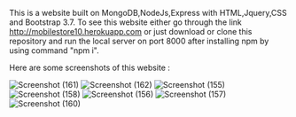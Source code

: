 This is a website built on MongoDB,NodeJs,Express with HTML,Jquery,CSS and Bootstrap 3.7.
To see this website either go through the link http://mobilestore10.herokuapp.com or
just download or clone this repository and run the local server on port 8000 after installing npm by using command "npm i".

Here are some screenshots of this website :

![Screenshot (161)](https://user-images.githubusercontent.com/39501945/77554910-acd93d00-6edc-11ea-831a-86bc4245935e.png)
![Screenshot (162)](https://user-images.githubusercontent.com/39501945/77554924-b1055a80-6edc-11ea-9098-d964ffe9fbb0.png)
![Screenshot (155)](https://user-images.githubusercontent.com/39501945/77409756-cd6f9d00-6ddf-11ea-81c3-04bd24a8b470.png)
![Screenshot (158)](https://user-images.githubusercontent.com/39501945/77409768-d2345100-6ddf-11ea-891b-eb8b595ca19f.png)
![Screenshot (156)](https://user-images.githubusercontent.com/39501945/77409776-d5c7d800-6ddf-11ea-8546-67f42f30ac25.png)
![Screenshot (157)](https://user-images.githubusercontent.com/39501945/77409784-d8c2c880-6ddf-11ea-9b9c-b3f608137d33.png)
![Screenshot (160)](https://user-images.githubusercontent.com/39501945/77410464-e298fb80-6de0-11ea-83b3-4c83e53fdb22.png)

